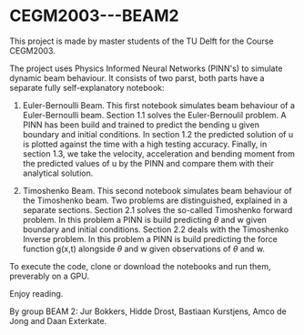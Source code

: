 # CEGM2003---BEAM2
This project is made by master students of the TU Delft for the Course CEGM2003. 

The project uses Physics Informed Neural Networks (PINN's) to simulate dynamic beam behaviour. It consists of two parst, both parts have a separate fully self-explanatory notebook:

1. Euler-Bernoulli Beam.
This first notebook simulates beam behaviour of a Euler-Bernoulli beam. Section 1.1 solves the Euler-Bernoulil problem. A PINN has been build and trained to predict the bending u given boundary and initial conditions. In section 1.2 the predicted solution of u is plotted against the time with a high testing accuracy. Finally, in section 1.3, we take the velocity, acceleration and bending moment from the predicted values of u by the PINN and compare them with their analytical solution.  

2. Timoshenko Beam.
This second notebook simulates beam behaviour of the Timoshenko beam. Two problems are distinguished, explained in a separate sections. Section 2.1 solves the so-called Timoshenko forward problem. In this problem a PINN is build predicting $\theta$ and w given boundary and initial conditions. Section 2.2 deals with the Timoshenko Inverse problem. In this problem a PINN is build predicting the force function g(x,t) alongside $\theta$ and w given observations of $\theta$ and w.

To execute the code, clone or download the notebooks and run them, preverably on a GPU.

Enjoy reading.

By group BEAM 2:
Jur Bokkers, Hidde Drost, Bastiaan Kurstjens, Amco de Jong and Daan Exterkate. 
